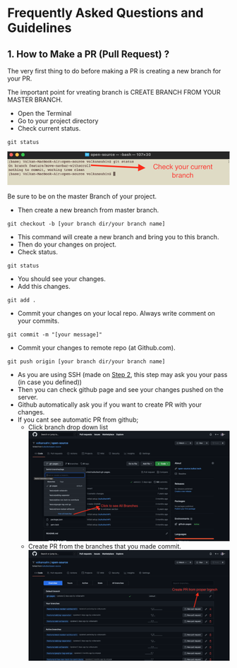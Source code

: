 # Frequently Asked Questions and Guidelines
## 1. How to Make a PR (Pull Request) ?

The very first thing to do before making a PR is creating a new branch for your PR.

The important point for vreating branch is CREATE BRANCH FROM YOUR MASTER BRANCH.

- Open the Terminal
- Go to your project directory
- Check current status.
```
git status
```
![Branch Image](images/Branch-image.png)

Be sure to be on the master Branch of your project.
- Then create a new breanch from master branch.
```
git checkout -b [your branch dir/your branch name]
```
- This command will create a new branch and bring you to this branch.
- Then do your changes on project.
- Check status.
```
git status
``` 
- You should see your changes.
- Add this changes.
```
git add .
```
- Commit your changes on your local repo. Always write comment on your commits.
```
git commit -m "[your message]"
```
- Commit your changes to remote repo (at Github.com).
```
git push origin [your branch dir/your branch name]
``` 
- As you are using SSH (made on [Step 2](https://open-source.kulkul.tech/en_ID/#!pages/internship.md#Step_2_-_Learn_how_to_use_SSH), this step may ask you your pass (in case you defined))
- Then you can check github page and see your changes pushed on the server.
- Github automatically ask you if you want to create PR with your changes.
- If you cant see automatic PR from github;
	- Click branch drop down list
	![Branch list Image](images/Branch-list-image.png)
	- Create PR from the branches that you made commit.
	![Branch PR Image](images/Branch-pr.png)